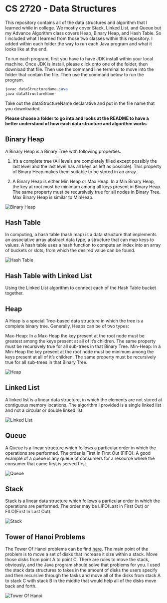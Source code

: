 # CS 2720 - Data Structures

This repository contains all of the data structures and algorithm that I learned while in college. We mostly cover Stack, Linked List, and Queue but my Advance Algorithm class covers Heap, Binary Heap, and Hash Table. So I included what I learned from those two classes within this repository. I added within each folder the way to run each Java program and what it looks like at the end.

To run each program, first you have to have JDK install within your local machine. Once JDK is install, please click onto one of the folder, then download that file. Then use the command line terminal to move into the folder that contain the file. Then use the command below to run the program.

```java
javac dataStructureName.java
java dataStructureName
```
Take out the dataStructureName declarative and put in the file name that you downloaded.

**Please choose a folder to go into and looks at the README to have a better understand of how each data structure and algorithm works**

## Binary Heap

A Binary Heap is a Binary Tree with following properties.
1) It’s a complete tree (All levels are completely filled except possibly the last level and the last level has all keys as left as possible). This property of Binary Heap makes them suitable to be stored in an array.

2) A Binary Heap is either Min Heap or Max Heap. In a Min Binary Heap, the key at root must be minimum among all keys present in Binary Heap. The same property must be recursively true for all nodes in Binary Tree. Max Binary Heap is similar to MinHeap.

![Binary Heap](https://www.geeksforgeeks.org/wp-content/uploads/binaryheap.png)

## Hash Table

In computing, a hash table (hash map) is a data structure that implements an associative array abstract data type, a structure that can map keys to values. A hash table uses a hash function to compute an index into an array of buckets or slots, from which the desired value can be found.

![Hash Table](https://he-s3.s3.amazonaws.com/media/uploads/0e2c706.png)

## Hash Table with Linked List

Using the Linked List algorithm to connect each of the Hash Table bucket together.

## Heap

A Heap is a special Tree-based data structure in which the tree is a complete binary tree. Generally, Heaps can be of two types:

Max-Heap: In a Max-Heap the key present at the root node must be greatest among the keys present at all of it’s children. The same property must be recursively true for all sub-trees in that Binary Tree.
Min-Heap: In a Min-Heap the key present at the root node must be minimum among the keys present at all of it’s children. The same property must be recursively true for all sub-trees in that Binary Tree.

![Heap](https://www.cdn.geeksforgeeks.org/wp-content/uploads/MinHeapAndMaxHeap.png)

## Linked List

A linked list is a linear data structure, in which the elements are not stored at contiguous memory locations. The algorithm I provided is a single linked list and not a circular or double linked list.

![Linked List](https://media.geeksforgeeks.org/wp-content/cdn-uploads/gq/2013/03/Linkedlist.png)

## Queue

A Queue is a linear structure which follows a particular order in which the operations are performed. The order is First In First Out (FIFO). A good example of a queue is any queue of consumers for a resource where the consumer that came first is served first.

![Queue](https://www.studytonight.com/data-structures/images/introduction-to-queue.png)

## Stack

Stack is a linear data structure which follows a particular order in which the operations are performed. The order may be LIFO(Last In First Out) or FILO(First In Last Out).

![Stack](https://www.studytonight.com/data-structures/images/stack-data-structure.png)

## Tower of Hanoi Problems


The Tower Of Hanoi problems can be find [here](https://en.wikipedia.org/wiki/Tower_of_Hanoi). The main point of the problem is to move a set of disks that increase it size within a stack. Move those disks from point A to point C. There are rules to move the stack, obviously, and the Java program should solve that problems for you. I used the stack data structures to takes in the amount of disks the users specify and then recursive through the tasks and move all of the disks from stack A to stack C with stack B in the middle that would help all of the disks move back and forth.

![Tower Of Hanoi](https://media.geeksforgeeks.org/wp-content/uploads/tower-of-hanoi.png)

